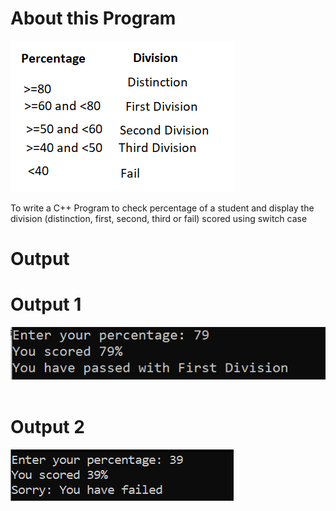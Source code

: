 # About this Program

<img src="about.png">

To write a C++ Program to check percentage of a student and display the division (distinction, first, second, third or fail) scored using switch case


# Output

<h1>Output 1</h1>
<img src="output1.png">
<br>
<br>

<h1>Output 2</h2>
<img src="output2.png">